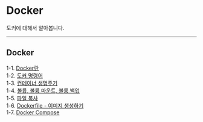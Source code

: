 # Docker

도커에 대해서 알아봅니다.

---

## Docker

1-1. [Docker란](https://velog.io/@bami/Docker-%EB%8F%84%EC%BB%A4%EB%9E%80) <br/>
1-2. [도커 명령어](https://velog.io/@bami/Docker-%EB%8F%84%EC%BB%A4-%EB%AA%85%EB%A0%B9%EC%96%B4) <br/>
1-3. [컨테이너 생명주기](https://velog.io/@bami/Docker-%EC%BB%A8%ED%85%8C%EC%9D%B4%EB%84%88-%EC%83%9D%EB%AA%85%EC%A3%BC%EA%B8%B0) <br/>
1-4. [볼륨, 볼륨 마운트, 볼륨 백업](https://velog.io/@bami/Docker-%EB%B3%BC%EB%A5%A8-%EB%A7%88%EC%9A%B4%ED%8A%B8) <br/>
1-5. [파일 복사](https://velog.io/@bami/Docker-%ED%8C%8C%EC%9D%BC-%EB%B3%B5%EC%82%AC) <br/>
1-6. [Dockerfile - 이미지 생성하기](https://velog.io/@bami/Docker-Dockerfile%EB%A1%9C-%EC%9D%B4%EB%AF%B8%EC%A7%80-%EB%A7%8C%EB%93%A4%EA%B8%B0) <br/>
1-7. [Docker Compose](https://velog.io/@bami/Docker-Docker-Compose) <br/>
